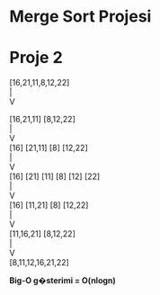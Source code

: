 # Merge Sort Projesi
# Proje 2

[16,21,11,8,12,22]  
          |	        
          V          

[16,21,11] [8,12,22]  
          |	        
          V          
[16] [21,11] [8] [12,22]  
          |	     
          V           
[16] [21] [11] [8] [12] [22]  
         |	      
         V             
[16] [11,21] [8] [12,22]  
        |	     
        V            
[11,16,21] 	[8,12,22]  
      	    |	              
      	    V               
    [8,11,12,16,21,22]  


**Big-O g�sterimi = O(nlogn)**
